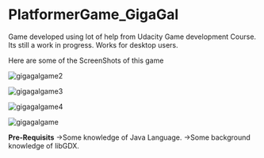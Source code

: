 # PlatformerGame_GigaGal
Game developed using lot of help from Udacity Game development Course. Its still a work in progress.
Works for desktop users.

Here are some of the ScreenShots of this game

![gigagalgame2](https://user-images.githubusercontent.com/25568190/38251755-f7127ef0-376f-11e8-8ff6-ff205a2623c7.jpg)


![gigagalgame3](https://user-images.githubusercontent.com/25568190/38251891-4e3dfd62-3770-11e8-8622-a8713fcfb4e8.jpg)


![gigagalgame4](https://user-images.githubusercontent.com/25568190/38251929-68a01c30-3770-11e8-8bb2-36fdb2ab5b5a.jpg)


![gigagalgame](https://user-images.githubusercontent.com/25568190/38251956-7d2e4a78-3770-11e8-86fa-c12d305ffccf.jpg)

**Pre-Requisits**
->Some knowledge of Java Language.
->Some background knowledge of libGDX.



